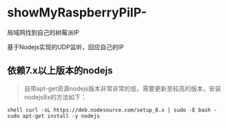 # showMyRaspberryPiIP-
局域网找到自己的树莓派IP

基于Nodejs实现的UDP监听，回应自己的IP

## 依赖7.x以上版本的nodejs
>自带apt-get资源nodejs版本非常非常的低，需要更新至较高的版本，安装nodejs8x的方法如下：

`shell
curl -sL https://deb.nodesource.com/setup_8.x | sudo -E bash -
sudo apt-get install -y nodejs
`
